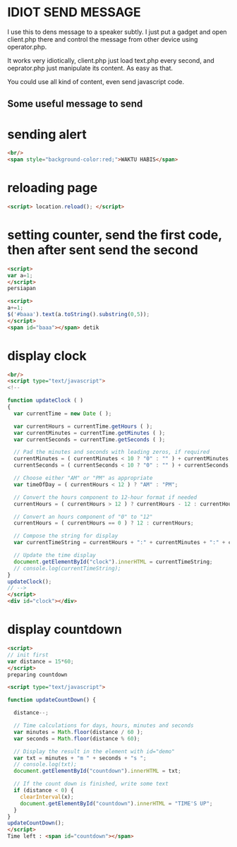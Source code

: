 IDIOT SEND MESSAGE
==================
I use this to dens message to a speaker subtly. I just put a gadget and open client.php there and control the message from other device using operator.php.

It works very idiotically, client.php just load text.php every second, and oeprator.php just manipulate its content. As easy as that.

You could use all kind of content, even send javascript code.

Some useful message to send
---------------------------

# sending alert
```html
<br/>
<span style="background-color:red;">WAKTU HABIS</span>
```

# reloading page
```html
<script> location.reload(); </script>
```

# setting counter, send the first code, then after sent send the second

```html
<script>
var a=1;
</script>
persiapan

<script>
a+=1;
$('#baaa').text(a.toString().substring(0,5));
</script>
<span id="baaa"></span> detik
```

# display clock
```html
<br/>
<script type="text/javascript">
<!--

function updateClock ( )
{
  var currentTime = new Date ( );

  var currentHours = currentTime.getHours ( );
  var currentMinutes = currentTime.getMinutes ( );
  var currentSeconds = currentTime.getSeconds ( );

  // Pad the minutes and seconds with leading zeros, if required
  currentMinutes = ( currentMinutes < 10 ? "0" : "" ) + currentMinutes;
  currentSeconds = ( currentSeconds < 10 ? "0" : "" ) + currentSeconds;

  // Choose either "AM" or "PM" as appropriate
  var timeOfDay = ( currentHours < 12 ) ? "AM" : "PM";

  // Convert the hours component to 12-hour format if needed
  currentHours = ( currentHours > 12 ) ? currentHours - 12 : currentHours;

  // Convert an hours component of "0" to "12"
  currentHours = ( currentHours == 0 ) ? 12 : currentHours;

  // Compose the string for display
  var currentTimeString = currentHours + ":" + currentMinutes + ":" + currentSeconds + " " + timeOfDay;

  // Update the time display
  document.getElementById("clock").innerHTML = currentTimeString;
  // console.log(currentTimeString);
}
updateClock();
// -->
</script>
<div id="clock"></div>

```

# display countdown
```html
<script>
// init first
var distance = 15*60;
</script>
preparing countdown

<script type="text/javascript">

function updateCountDown() {

  distance--;

  // Time calculations for days, hours, minutes and seconds
  var minutes = Math.floor(distance / 60 );
  var seconds = Math.floor(distance % 60);

  // Display the result in the element with id="demo"
  var txt = minutes + "m " + seconds + "s ";
  // console.log(txt);
  document.getElementById("countdown").innerHTML = txt;

  // If the count down is finished, write some text 
  if (distance < 0) {
    clearInterval(x);
    document.getElementById("countdown").innerHTML = "TIME'S UP";
  }
}
updateCountDown();
</script>
Time left : <span id="countdown"></span>
```

